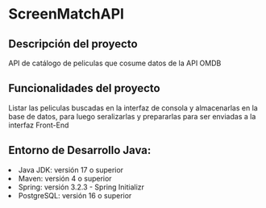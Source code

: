<h1>ScreenMatchAPI</h1>
<h2>Descripción del proyecto</h2>
<p>API de catálogo de peliculas que cosume datos de la API OMDB</p>

<h2>Funcionalidades del proyecto</h2>
<p>Listar las peliculas buscadas en la interfaz de consola y almacenarlas en la base de datos, para luego seralizarlas y prepararlas para ser enviadas a la interfaz Front-End<p>

<h2>Entorno de Desarrollo Java:</h2>
<li>Java JDK: versión 17 o superior</li>
<li>Maven: versión 4 o superior</li>
<li>Spring: versión 3.2.3 - Spring Initializr</li>
<li>PostgreSQL: versión 16 o superior</li>
